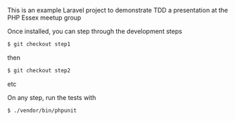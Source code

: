 This is an example Laravel project to demonstrate TDD a presentation at the PHP Essex meetup group

Once installed, you can step through the development steps

```bash
$ git checkout step1
```

then 

```bash
$ git checkout step2
```

etc

On any step, run the tests with

```bash
$ ./vendor/bin/phpunit
```

